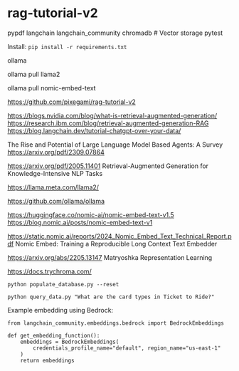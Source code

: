 # rag-tutorial-v2


pypdf
langchain
langchain_community
chromadb # Vector storage
pytest

Install:
`pip install -r requirements.txt`

ollama

ollama pull llama2

ollama pull nomic-embed-text


https://github.com/pixegami/rag-tutorial-v2

https://blogs.nvidia.com/blog/what-is-retrieval-augmented-generation/
https://research.ibm.com/blog/retrieval-augmented-generation-RAG
https://blog.langchain.dev/tutorial-chatgpt-over-your-data/


The Rise and Potential of Large Language Model Based Agents: A Survey
https://arxiv.org/pdf/2309.07864

https://arxiv.org/pdf/2005.11401
Retrieval-Augmented Generation for Knowledge-Intensive NLP Tasks

https://llama.meta.com/llama2/

https://github.com/ollama/ollama


https://huggingface.co/nomic-ai/nomic-embed-text-v1.5
https://blog.nomic.ai/posts/nomic-embed-text-v1

https://static.nomic.ai/reports/2024_Nomic_Embed_Text_Technical_Report.pdf
Nomic Embed: Training a Reproducible Long Context Text Embedder

https://arxiv.org/abs/2205.13147
Matryoshka Representation Learning

https://docs.trychroma.com/



`python populate_database.py --reset`

`python query_data.py "What are the card types in Ticket to Ride?"`


Example embedding using Bedrock:

```
from langchain_community.embeddings.bedrock import BedrockEmbeddings

def get_embedding_function():
    embeddings = BedrockEmbeddings(
        credentials_profile_name="default", region_name="us-east-1"
    )
    return embeddings

```